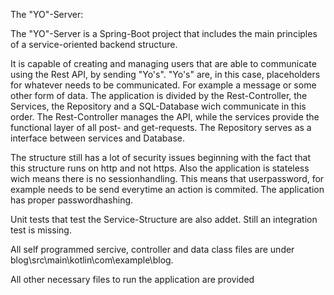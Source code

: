 The "YO"-Server:

The "YO"-Server is a Spring-Boot project that includes the main principles of a service-oriented backend structure. 

It is capable of creating and managing users that are able to communicate using the Rest API, by sending "Yo's".
"Yo's" are, in this case, placeholders for whatever needs to be communicated. For example a message or some other form of data.
The application is divided by the Rest-Controller, the Services, the Repository and a SQL-Database wich communicate in this order.
The Rest-Controller manages the API, while the services provide the functional layer of all post- and get-requests. The Repository serves as a interface between services and Database.

The structure still has a lot of security issues beginning with the fact that this structure runs on http and not https.
Also the application is stateless wich means there is no sessionhandling.
This means that userpassword, for example needs to be send everytime an action is commited.
The application has proper passwordhashing.

Unit tests that test the Service-Structure are also addet.
Still an integration test is missing.

All self programmed sercive, controller and data class files are under blog\src\main\kotlin\com\example\blog.

All other necessary files to run the application are provided
